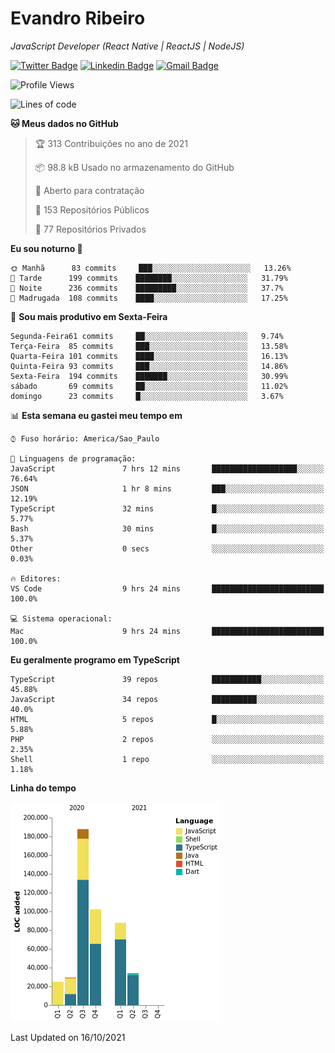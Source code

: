 # Evandro **Ribeiro**

*JavaScript Developer (React Native | ReactJS | NodeJS)*

[![Twitter Badge](https://img.shields.io/badge/-@ribeiroevandro-201B2D?style=flat-square&labelColor=201B2D&logo=twitter&logoColor=white&link=https://twitter.com/ribeiroevandro)](https://twitter.com/ribeiroevandro) 
[![Linkedin Badge](https://img.shields.io/badge/-Evandro%20Ribeiro-201B2D?style=flat-square&logo=Linkedin&logoColor=white&link=https://www.linkedin.com/in/ribeiroevandro)](https://www.linkedin.com/in/ribeiroevandro) 
[![Gmail Badge](https://img.shields.io/badge/-oi@ribeiroevandro.com.br-201B2D?style=flat-square&logo=Gmail&logoColor=white&link=mailto:oi@ribeiroevandro.com.br)](mailto:oi@ribeiroevandro.com.br)


<!--START_SECTION:waka-->
![Profile Views](http://img.shields.io/badge/Visualizac%C3%B5es%20do%20perfil-1-blue)

![Lines of code](https://img.shields.io/badge/Desde%20o%20Hello%20World%20eu%20escrevi-466053%20linhas%20de%20c%C3%B3digo-blue)

**🐱 Meus dados no GitHub** 

> 🏆 313 Contribuições no ano de 2021
 > 
> 📦 98.8 kB Usado no armazenamento do GitHub 
 > 
> 💼 Aberto para contratação
 > 
> 📜 153 Repositórios Públicos 
 > 
> 🔑 77 Repositórios Privados  
 > 
**Eu sou noturno 🦉** 

```text
🌞 Manhã      83 commits     ███░░░░░░░░░░░░░░░░░░░░░░   13.26% 
🌆 Tarde      199 commits    ████████░░░░░░░░░░░░░░░░░   31.79% 
🌃 Noite      236 commits    █████████░░░░░░░░░░░░░░░░   37.7% 
🌙 Madrugada  108 commits    ████░░░░░░░░░░░░░░░░░░░░░   17.25%

```
📅 **Sou mais produtivo em Sexta-Feira** 

```text
Segunda-Feira61 commits     ██░░░░░░░░░░░░░░░░░░░░░░░   9.74% 
Terça-Feira  85 commits     ███░░░░░░░░░░░░░░░░░░░░░░   13.58% 
Quarta-Feira 101 commits    ████░░░░░░░░░░░░░░░░░░░░░   16.13% 
Quinta-Feira 93 commits     ███░░░░░░░░░░░░░░░░░░░░░░   14.86% 
Sexta-Feira  194 commits    ███████░░░░░░░░░░░░░░░░░░   30.99% 
sábado       69 commits     ██░░░░░░░░░░░░░░░░░░░░░░░   11.02% 
domingo      23 commits     █░░░░░░░░░░░░░░░░░░░░░░░░   3.67%

```


📊 **Esta semana eu gastei meu tempo em** 

```text
⌚︎ Fuso horário: America/Sao_Paulo

💬 Linguagens de programação: 
JavaScript               7 hrs 12 mins       ███████████████████░░░░░░   76.64% 
JSON                     1 hr 8 mins         ███░░░░░░░░░░░░░░░░░░░░░░   12.19% 
TypeScript               32 mins             █░░░░░░░░░░░░░░░░░░░░░░░░   5.77% 
Bash                     30 mins             █░░░░░░░░░░░░░░░░░░░░░░░░   5.37% 
Other                    0 secs              ░░░░░░░░░░░░░░░░░░░░░░░░░   0.03%

🔥 Editores: 
VS Code                  9 hrs 24 mins       █████████████████████████   100.0%

💻 Sistema operacional: 
Mac                      9 hrs 24 mins       █████████████████████████   100.0%

```

**Eu geralmente programo em TypeScript** 

```text
TypeScript               39 repos            ███████████░░░░░░░░░░░░░░   45.88% 
JavaScript               34 repos            ██████████░░░░░░░░░░░░░░░   40.0% 
HTML                     5 repos             █░░░░░░░░░░░░░░░░░░░░░░░░   5.88% 
PHP                      2 repos             ░░░░░░░░░░░░░░░░░░░░░░░░░   2.35% 
Shell                    1 repo              ░░░░░░░░░░░░░░░░░░░░░░░░░   1.18%

```


**Linha do tempo**

![Chart not found](https://raw.githubusercontent.com/ribeiroevandro/ribeiroevandro/master/charts/bar_graph.png) 


 Last Updated on 16/10/2021
<!--END_SECTION:waka-->
